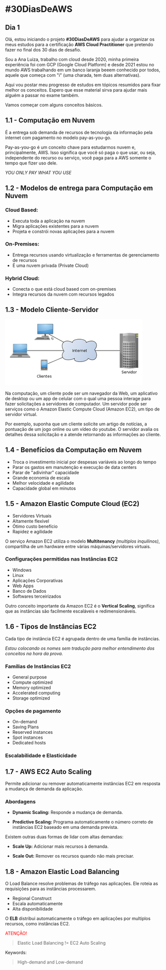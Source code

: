 # #30DiasDeAWS

## Dia 1

Olá, estou iniciando o projeto **#30DiasDeAWS** para ajudar a organizar os meus estudos para a certificação **AWS Cloud Practitioner** que pretendo fazer no final dos 30 dias de desafio. 

Sou a Ana Luiza, trabalho com cloud desde 2020, minha primeira experiência foi com GCP (Google Cloud Platform) e desde 2021 estou no mundo AWS trabalhando em um banco laranja beeem conhecido por todos, aquele que começa com "i" (uma charada, tem duas alternativas). 

Aqui vou postar meu progresso de estudos em tópicos resumidos para fixar melhor os conceitos. Espero que esse material sirva para ajudar mais alguém a passar no exame também.

Vamos começar com alguns conceitos básicos.

## 1.1 - Computação em Nuvem

É a entrega sob demanda de recursos de tecnologia da informação pela internet com pagamento no modelo pay-as-you-go.

Pay-as-you-go é um conceito chave para estudarmos nuvem e, principalmente, AWS. Isso significa que você só paga o que usar, ou seja, independente do recurso ou serviço, você paga para a AWS somente o tempo que fizer uso dele. 

*YOU ONLY PAY WHAT YOU USE*

## 1.2 - Modelos de entrega para Computação em Nuvem

### Cloud Based: 
 - Executa toda a aplicação na nuvem
 - Migra aplicações existentes para a nuvem
 - Projeta e constrói novas aplicações para a nuvem

### On-Premises:
 - Entrega recursos usando virtualização e ferramentas de gerenciamento de recursos
  - É uma nuvem privada (Private Cloud)

### Hybrid Cloud:
 - Conecta o que está cloud based com on-premises
 - Integra recursos da nuvem com recursos legados

## 1.3 - Modelo Cliente-Servidor

![Modelo cliente-servidor](images\444px-Cliente-Servidor.png)

Na computação, um cliente pode ser um navegador da Web, um aplicativo de desktop ou um app de celular com o qual uma pessoa interage para fazer solicitações a servidores de computador. Um servidor pode ser serviços como o Amazon Elastic Compute Cloud (Amazon EC2), um tipo de servidor virtual.

Por exemplo, suponha que um cliente solicite um artigo de notícias, a pontuação de um jogo online ou um vídeo do youtube. O servidor avalia os detalhes dessa solicitação e a atende retornando as informações ao cliente.

## 1.4 - Benefícios da Computação em Nuvem

 - Troca o investimento inicial por despesas variáveis ao longo do tempo
 - Parar os gastos em manutenção e execução de data centers
 - Parar de "adivinhar" capacidade
 - Grande economia de escala
 - Melhor velocidade e agilidade
 - Capacidade global em minutos

## 1.5 - Amazon Elastic Compute Cloud (EC2)

 - Servidores Virtuais
 - Altamente flexível
 - Ótimo custo benefício
 - Rapidez e agilidade

O serviço Amazon EC2 utiliza o modelo **Multitenancy** *(multiplos inquilinos)*, compartilha de um hardware entre várias máquinas/servidores virtuais. 

### Configurações permitidas nas Instâncias EC2

 - Windows
 - Linux
 - Aplicações Corporativas
 - Web Apps
 - Banco de Dados
 - Softwares terceirizados

Outro conceito importante da Amazon EC2 é o **Vertical Scaling**, significa que as instâncias são facilmente escaláveis e redimensionáveis. 

## 1.6 - Tipos de Instâncias EC2

Cada tipo de instância EC2 é agrupada dentro de uma família de instâncias. 

*Estou colocando os nomes sem tradução para melhor entendimento dos conceitos na hora da prova.*

### Famílias de Instâncias EC2

 - General purpose
 - Compute optimized
 - Memory optimized
 - Accelerated computing
 - Storage optimized

### Opções de pagamento

 - On-demand
 - Saving Plans
 - Reserved instances
 - Spot instances
 - Dedicated hosts

### Escalabilidade e Elasticidade

## 1.7 - AWS EC2 Auto Scaling

Permite adicionar ou remover automaticamente instâncias EC2 em resposta a mudança de demanda da aplicação. 

### Abordagens 

 - **Dynamic Scaling:** Responde a mudança de demanda.

 - **Predictive Scaling:** Programa automaticamente o número correto de instâncias EC2 baseado em uma demanda prevista. 

Existem outras duas formas de lidar com altas demandas:

 - **Scale Up:** Adicionar mais recursos à demanda. 

 - **Scale Out:** Remover os recursos quando não mais precisar.


## 1.8 - Amazon Elastic Load Balancing

O Load Balance resolve problemas de tráfego nas aplicações. Ele roteia as requisições para as instâncias processarem. 
 - Regional Construct 
 - Escala automaticamente 
 - Alta disponibilidade

O **ELB** distribui automaticamente o tráfego em aplicações por multiplos recursos, como instâncias EC2.

<p style="color:RED">ATENÇÃO!</p>

> Elastic Load Balancing != EC2 Auto Scaling

Keywords:
> High-demand and Low-demand
